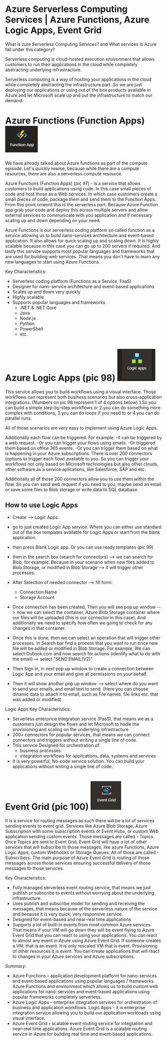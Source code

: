 # Azure Serverless Computing Services | Azure Functions, Azure Logic Apps, Event Grid

What is zure Serverless Computing Services? and What services in Azure fall under this category?

Serverless computing is cloud-hosted execution environment that allows customers to run their applications in the cloud while completely abstracting underlying infrastracture.

Serverless computing is a way of hosting your applications in the cloud while completely abstracting the infrastructure part. So we are just deploying our applications or using out of the box products available in Azure and let Microsoft scale up and out the infrastructure to match our demand.

# Azure Functions (Function Apps) ![logo6](https://github.com/Julian22222/Clouds/blob/main/Azure/logo/logo6.jpg)

We have already talked about Azure functions as part of the compute episode. Let's quickly rewise, because while there are a compute resources, there are also a serverless compute resource.

Azure Functions (Function Apps) (pic 97) - is a service that allows customers to build applications using code. In this case small pieces of code and host those as a Web services. In which case customers create a small pieces of code, package them and send them to the Function Apps. From this point onword this is the serverless part. Because Azure Function app grab your code and deploy this across multiple servers and allow external services to communicate with you application and if necessary scaling up and down depending on your need.

Azure Functions is our serverless coding platform so called function as a service allowing us to build nano-services architecture and event-based application. It also allows for quick scaling up and scaling down. It is highly scalable because in this case you can go up to 200 servers if required. And lastly this service supports most popular languages and frameworks that are used for building web services. That means you don't have to learn any new languages to start using Azure Functions.

Key Characteristics:

- Serverless coding platform (Functions as a Service, FaaS)
- Designer for nano-service architecture and event-based applications
- Scales up and down very quickly
- Highly scalable
- Supports popular languages and frameworks
  - .NET & .NET Core
  - Java
  - Node.js
  - Python
  - PowerShell
  - etc.

# Azure Logic Apps (pic 98) ![logo22](https://github.com/Julian22222/Clouds/blob/main/Azure/logo/logo22.jpg)

This service allows you to build workflows using a visual interface. Those workflows can represent both business scenarios but also cross-application integrations. (Numbers on pic 98 represent 1 of 4 options below)
1.So you can build a simple step-by-step workflows or
2.you can do something more complex with conditions,
3.you can do loops if you need to or
4.you can do parallel runs.

All of those scenarios are very easy to implement using Azure Logic Apps.

Additionally each flow can be triggered. For example:
-it can be triggered by a web request.
-Or you can trigger your flows using emails.
-Or triggered them based on office 365 events.
-Or you can trigger them based on what is happening in your Azure subscriptions.
There is over 200 connectors (options to trigger each flow) available to you. So you can trigger your workflows not only based on Microsoft technologies but also other clouds, other software as a service aplications, like Salesforce, SAP and etc.

Additionally all of those 200 connectors allow you to use them within the flow. So you can send web request if you need to you, maybe send an email or save some files to Blob storage or write data to SQL database.

## How to use Logic Apps

- Create --> Logic Apps
- go to just created Logic App service. Where you can either use standard out of the box templates available for Logic Apps or start from the blank application.
- then press Blank Logic app. Or you can use ready templates (pic 99)
- then in the search box (search for connectors) --> we can search for Blob, for example. Because in your scenario when new files added to Blob Storage, or modified in Blob Storage --> it will trigger other processes.

- After Selection of needed connector --> fill form:
  - Connection Name
  - Storage Account
- Once connection has been created, Then you will see pop up window --> now we can select the container, Azure Blob Storage container where our files will be uploaded (this is our connector in this case). And additionally we need to specify how often we going to check for any changes in that container.
- Once this is done, then we can select an operation that will trigger other processes. In Search bar find a process that you want to run once new file will be added or modified in Blob Storage. For example, We can select Outlook.com and now search for actions (identify what to do with the email)--> select "SEND EMAIL(V2)"
- Then Sign In, in next pop up window to create a connection between Logic App and your email and give all permissions on your behalf.
- Then it will show another pop up window --> select where do you want to send your emails, and email text to send. (Here you can choose dinamic data to attach it to email, such as File names, file links etc. that was added or modified)

Logic Apps Key Characteristics:

- Serverless enterprice integration service (PaaS), that means we as a customers just design the flows and let Microsoft to hadle the provisioning and scaling on the underlying infrastracture
- 200+ connectors for popular services, that means we can connect connectors and triggers without writing a single line of code.
- This service Designed for orchestration of:
  - business processes
  - integration workflows for applications, data, systems and services
- It is very powerful, No-code service solution. You can build your applications without writing a single line of code.

# Event Grid (pic 100) ![logo23](https://github.com/Julian22222/Clouds/blob/main/Azure/logo/logo23.jpg)

It is a service for routing messages as such there will be a lot of services sending events to event grid.
Services like Azure Blob Storage, Azure Subscription with some subscription events or Event Hubs, or custom Web application sending custom events. Those messages are called - Topics. Once Topics are sent to Event Grid, Event Grid will have a lot of other services that will subscribe to those messages, like azure Functions, Azure Logic Apps, custom Webhooks or Storage Queues. All of those are called - Subscribers.
The main purpose of Azure Event Grid is routing of those messages across those services ensuring successful delivery of those messages to those services.

Key Characteristics:

- Fully managed serverless event routing service, that means we just publish or subscribe to events without worrying about the underlying infrastructure.
- Uses publish and subscribe model for sending and receiving the messages, that means because of the serverless nature of the service and because it is very quick, very responsive service.
- Designed for event-based and near-real time applications
- Supports a lot of built-in events from most common Azure services. That means if your VM will go down they will be event flying to Azure Event Grid that you can react to using your applications. You can react to almost any event in Azure using Azure Event Grid. If someone creates a VM, that is an event. It is only rescaled VM that is event. Provisioning of other resources it is event. You can create applications that will react to changes in your Azure services and Azure subscriptions.

Summary:

- Azure Functions - application development platform for nano-services and event-based applications using popular languages / frameworks.
  Azure Functions and environment which allows us to build custom web applications for nano-services and event-based applications using popular frameworks completely serverless.
- Azure Logic Apps - enterprise integration services for orchestration of business and application workflows.
  Logic Apps - it is enterprise integration service allowing you to build our application workloads using visual interface.
- Azure Event Grid - scalable event routing service for integration and near-real time applications.
  Azure Event Grid is a scalable routing service in Azure for building real time and event-based applications.
